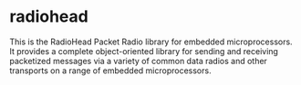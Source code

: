 # radiohead
This is the RadioHead Packet Radio library for embedded microprocessors. It provides a complete object-oriented library for sending and receiving packetized messages via a variety of common data radios and other transports on a range of embedded microprocessors.

